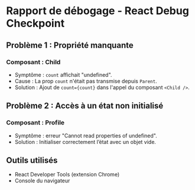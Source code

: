 # Rapport de débogage - React Debug Checkpoint

## Problème 1 : Propriété manquante
### Composant : Child
- Symptôme : `count` affichait "undefined".
- Cause : La prop `count` n'était pas transmise depuis `Parent`.
- Solution : Ajout de `count={count}` dans l'appel du composant `<Child />`.

## Problème 2 : Accès à un état non initialisé
### Composant : Profile
- Symptôme : erreur "Cannot read properties of undefined".
- Solution : Initialiser correctement l’état avec un objet vide.

## Outils utilisés
- React Developer Tools (extension Chrome)
- Console du navigateur
